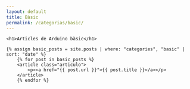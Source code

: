 ```yaml
---
layout: default
title: Bàsic
permalink: /categorias/basic/
---
```


<div class="blog-container">

    <h1>Articles de Arduino bàsic</h1>

    {% assign basic_posts = site.posts | where: "categories", "basic" | sort: "date" %}
        {% for post in basic_posts %}
        <article class="articulo">
            <p><a href="{{ post.url }}">{{ post.title }}</a></p>
        </article>
        {% endfor %}
</div>
